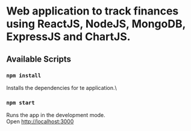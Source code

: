 # Web application to track finances using ReactJS, NodeJS, MongoDB, ExpressJS and ChartJS.

## Available Scripts

### `npm install`
Installs the dependencies for te application.\

### `npm start`

Runs the app in the development mode.\
Open [http://localhost:3000](http://localhost:3000)
